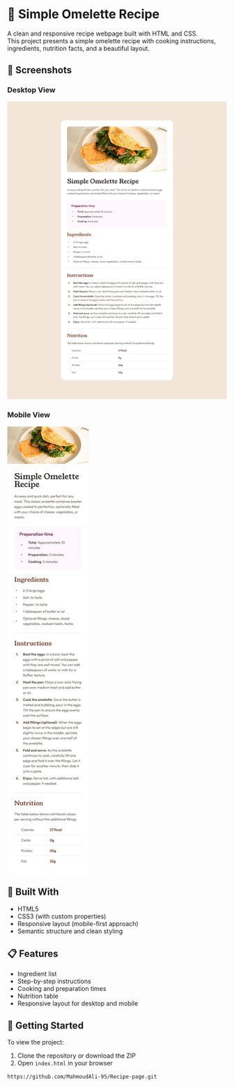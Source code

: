 # 🍳 Simple Omelette Recipe

A clean and responsive recipe webpage built with HTML and CSS.  
This project presents a simple omelette recipe with cooking instructions, ingredients, nutrition facts, and a beautiful layout.

## 📸 Screenshots

### Desktop View
![Desktop design](design/desktop-design.jpg)

### Mobile View
![Mobile design](design/mobile-design.jpg)

## 🔧 Built With

- HTML5
- CSS3 (with custom properties)
- Responsive layout (mobile-first approach)
- Semantic structure and clean styling

## 📋 Features

- Ingredient list
- Step-by-step instructions
- Cooking and preparation times
- Nutrition table
- Responsive layout for desktop and mobile

## 🚀 Getting Started

To view the project:

1. Clone the repository or download the ZIP
2. Open `index.html` in your browser

```bash
https://github.com/MahmoudAli-95/Recipe-page.git
